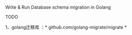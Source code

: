 Write & Run Database schema migration in Golang

TODO

1、golang迁移库 ：* github.com/golang-migrate/migrate *



